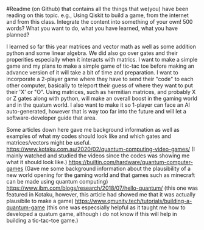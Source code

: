 #Readme (on Github) that contains all the things that we(you) have been reading on this topic. e.g., Using Qiskit to build a game, from the internet and from this class. Integrate the content into something of your own! 500 words? What you want to do, what you have learned, what you have planned?

I learned so far this year matrices and vector math as well as some addition python and some linear algebra. We did also go over gates and their properities especially when it interacts with matrics. I want to make a simple game and my plans to make a simple game of tic-tac toe before making an advance version of it will take a bit of time and preparation. I want to incorporate a 2-player game where they have to send their "code" to each other computer, basically to teleport their guess of where they want to put their 'X' or "O". Using matrices, such as hermitian matrices, and probably X or Z gates along with python, will make an overall boost in the gaming world and in the quatum world. I also want to make it so 1-player can face an AI auto-generated, however that is way too far into the future and will let a software-developer guide that area.

Some articles down here gave me background information as well as examples of what my codes should look like and which gates and matrices/vectors might be useful.
https://www.kotaku.com.au/2020/02/quantum-computing-video-games/ (I mainly watched and studied the videos since the codes was showing me what it should look like.)
https://builtin.com/hardware/quantum-computer-games (Gave me some background information about the plausibility of a new world opening for the gaming world and that games such as minecraft can be made using quantum computing)
https://www.ibm.com/blogs/research/2018/07/hello-quantum/ (this one was featured in Kotaku, however, this article had showed me that it was actually plausibile to make a game)
https://www.qmunity.tech/tutorials/building-a-quantum-game (this one was especsially helpful as it taught me how to developed a quatum game, although i do not know if this will help in building a tic-tac-toe game.)
